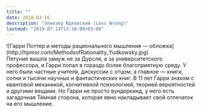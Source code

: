 ```yaml
---
title: ""
date: 2018-03-16
description: "Элиезер Юдковский (Less Wrong)"
lastmod: "2019-07-13T13:30:00+03:00"
---
```

<div class="fr ph3">![Гарри Поттер и методы рационального мышления — обложка](http://hpmor.com/MethodsofRationality_Yudkowsky.jpg)</div>Петуния вышла замуж не за Дурсля, а за университетского профессора, и Гарри попал в гораздо более благоприятную среду. У него были частные учителя, дискуссии с отцом, а главное — книги, сотни и тысячи научных и фантастических книг. В 11 лет Гарри знаком с квантовой механикой, когнитивной психологией, теорией вероятностей и другими вещами. Но Гарри не просто вундеркинд, у него есть загадочная Тёмная сторона, которая явно накладывает свой отпечаток на его мышление.


